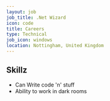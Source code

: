```yaml
---
layout: job
job_title: .Net Wizard
icon: code
title: Careers
type: Technical
job_icon: windows
location: Nottingham, United Kingdom
---
```


## Skillz
- Can Write code 'n' stuff
- Ability to work in dark rooms
